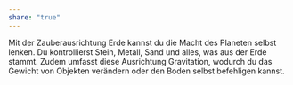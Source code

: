 ```yaml
---
share: "true"
---
```

Mit der Zauberausrichtung Erde kannst du die Macht des Planeten selbst lenken. Du kontrollierst Stein, Metall, Sand und alles, was aus der Erde stammt. Zudem umfasst diese Ausrichtung Gravitation, wodurch du das Gewicht von Objekten verändern oder den Boden selbst befehligen kannst.
